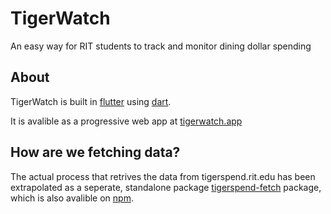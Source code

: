 # TigerWatch

An easy way for RIT students to track and monitor dining dollar spending

## About

TigerWatch is built in [flutter](https://flutter.dev) using [dart](https://dart.dev).

It is avalible as a progressive web app at [tigerwatch.app](https://tigerwatch.app)

## How are we fetching data?

The actual process that retrives the data from tigerspend.rit.edu has been extrapolated as a seperate, standalone package [tigerspend-fetch](https://github.com/erwijet/tigerspend-fetch) package, which is also avalible on [npm](https://npmjs.com/package/tigerspend-fetch).
